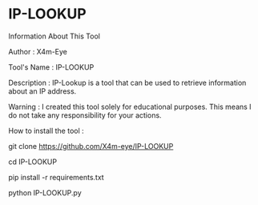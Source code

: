 # IP-LOOKUP
Information About This Tool

Author          :           X4m-Eye

Tool's Name     :           IP-LOOKUP

Description     :           IP-Lookup is a tool that can be used to retrieve information about an IP address.

Warning         :           I created this tool solely for educational purposes. This means I do not take any responsibility for your actions.


How to install the tool :

git clone https://github.com/X4m-eye/IP-LOOKUP

cd IP-LOOKUP

pip install -r requirements.txt

python IP-LOOKUP.py
